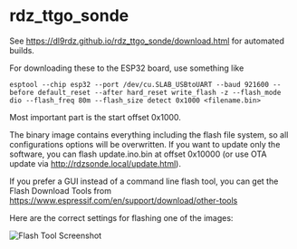 # rdz_ttgo_sonde

See <https://dl9rdz.github.io/rdz_ttgo_sonde/download.html> for automated builds.

For downloading these to the ESP32 board, use something like

```
esptool --chip esp32 --port /dev/cu.SLAB_USBtoUART --baud 921600 --before default_reset --after hard_reset write_flash -z --flash_mode dio --flash_freq 80m --flash_size detect 0x1000 <filename.bin>
```

Most important part is the start offset 0x1000.

The binary image contains everything including the flash file system, so all configurations options will be overwritten. If you want to update only the software, you can flash update.ino.bin at offset 0x10000 (or use OTA update via
http://rdzsonde.local/update.html).

If you prefer a GUI instead of a command line flash tool, you can get the Flash Download Tools from
<https://www.espressif.com/en/support/download/other-tools>

Here are the correct settings for flashing one of the images:

![Flash Tool Screenshot](http://rdzsonde.mooo.com/flashtool.png "Configuration for Windows Flash Tool")
